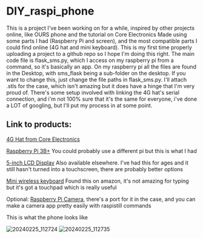 # DIY_raspi_phone
This is a project I've been working on for a while, inspired by other projects online, like OURS phone and the tutorial on Core Electronics
Made using some parts I had (Raspberry Pi and screen), and the most compatible parts I could find online (4G hat and mini keyboard). 
This is my first time properly uploading a project to a github repo so I hope I'm doing this right. 
The main code file is flask_sms.py, which I access on my raspberry pi from a command, so it's basically an app. On my raspberry pi all the files are found in the Desktop, with sms_flask being a sub-folder on the desktop. If you want to change this, just change the file paths in flask_sms.py.
I'll attach .stls for the case, which isn't amazing but it does have a hinge that I'm very proud of.
There's some setup involved with linking the 4G hat's serial connection, and i'm not 100% sure that it's the same for everyone, i've done a LOT of googling, but I'll put my process in at some point.


## Link to products:

[4G Hat from Core Electronics](https://core-electronics.com.au/waveshare-4g-hat-for-raspberry-pi-lte-cat-4-4g-3g-2g-gnss.html)

[Raspberry Pi 3B+](https://core-electronics.com.au/raspberry-pi-3-model-b-plus.html) You could probably use a different pi but this is what I had

[5-inch LCD Display](https://www.jaycar.com.au/5-inch-touchscreen-with-hdmi-and-usb/p/XC9024?pos=19&queryId=1e9a4a1daaf2ba708a8a63e453d139f2&sort=relevance&searchText=5%20inch) Also available elsewhere. I've had this for ages and it still hasn't turned into a touchscreen, there are probably better options

[Mini wireless keyboard](https://www.amazon.com.au/Rii-Wireless-Full-Featured-Multimedia-Shortcuts/dp/B07D3JWVQV) Found this on amazon, it's not amazing for typing but it's got a touchpad which is really useful

Optional: [Raspberry Pi Camera](https://raspberry.piaustralia.com.au/collections/cameras), there's a port for it in the case, and you can make a camera app pretty easily with raspistill commands

This is what the phone looks like

![20240225_112724](https://github.com/boatartist/DIY_raspi_phone/assets/78235705/19b19c18-3456-445a-be5e-8e3358c40bc4)
![20240225_112735](https://github.com/boatartist/DIY_raspi_phone/assets/78235705/fcbab9cd-19ca-40d8-a1aa-6b2c591cc18b)
